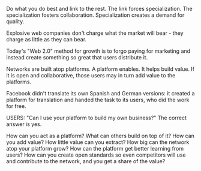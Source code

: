 
Do what you do best and link to the rest. The link forces specialization. The specialization fosters collaboration. Specialization creates a demand for quality.

Explosive web companies don't charge what the market will bear - they charge as little as they can bear.

Today's "Web 2.0" method for growth is to forgo paying for marketing and instead create something so great that users distribute it.

Networks are built atop platforms. A platform enables. It helps build value. If it is open and collaborative, those users may in turn add value to the platforms.

Facebook didn't translate its own Spanish and German versions: it created a platform for translation and handed the task to its users, who did the work for free.

USERS: "Can I use your platform to build my own business?" The correct answer is yes.

How can you act as a platform?
What can others build on top of it?
How can you add value?
How little value can you extract?
How big can the network atop your platform grow?
How can the platform get better learning from users?
How can you create open standards so even competitors will use and contribute to the network, and you get a share of the value?

